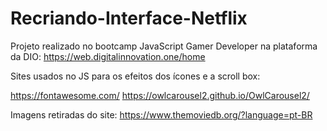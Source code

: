 # Recriando-Interface-Netflix
 Projeto realizado no bootcamp JavaScript Gamer Developer na plataforma da DIO: https://web.digitalinnovation.one/home

 Sites usados no JS para os efeitos dos ícones e a scroll box:
 
 https://fontawesome.com/
 https://owlcarousel2.github.io/OwlCarousel2/
 
 Imagens retiradas do site:
 https://www.themoviedb.org/?language=pt-BR
